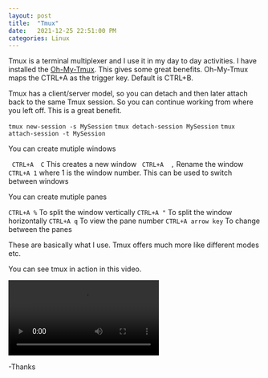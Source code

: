 ```yaml
---
layout: post
title:  "Tmux"
date:   2021-12-25 22:51:00 PM
categories: Linux
---
```


Tmux is a terminal multiplexer and I use it in my day to day activities. I have installed the [Oh-My-Tmux](https://github.com/gpakosz/.tmux). This gives some great benefits. Oh-My-Tmux maps the CTRL+A as the trigger key. Default is CTRL+B.


Tmux has a client/server model, so you can detach and then later attach back to the same Tmux session. So you can continue working from where you left off. This is a great benefit.

` tmux new-session -s MySession `
` tmux detach-session MySession `
` tmux attach-session -t MySession `

You can create mutiple windows

` CTRL+A  C`  This creates a new window
` CTRL+A  ,` Rename the window
` CTRL+A 1` where 1 is the window number. This can be used to switch between windows

You can create mutiple panes

` CTRL+A % ` To split the window vertically
` CTRL+A " ` To split the window horizontally
` CTRL+A q ` To view the pane number
` CTRL+A arrow key ` To change between the panes

These are basically what I use. Tmux offers much more like different modes etc.

You can see tmux in action in this video.

<video>
    <source src="../Tmux_Recording.mkv" type="video/mp4">
</video>


-Thanks

